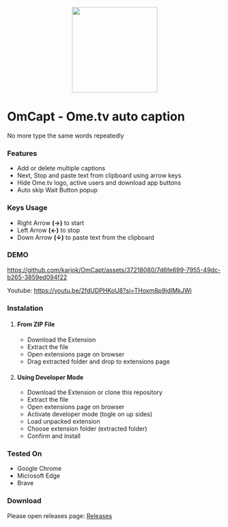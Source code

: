 <div align="center"><img src="https://i.ibb.co/J5FDfDK/Om-Capt-Icon.png" width="200"></div>

<h1>OmCapt - Ome.tv auto caption</h1>
<p>No more type the same words repeatedly</p>

<h3>Features</h3>
<ul>
    <li>Add or delete multiple captions</li>
    <li>Next, Stop and paste text from clipboard using arrow keys</li>
    <li>Hide Ome.tv logo, active users and download app buttons</li>
    <li>Auto skip Wait Button popup</li>
</ul>
<h3>Keys Usage</h3>
<ul>
    <li>Right Arrow <b>(&rarr;)</b> to start</li>
    <li>Left Arrow <b>(&larr;)</b> to stop</li>
    <li>Down Arrow <b>(&darr;)</b> to paste text from the clipboard</li>
</ul>

<h3>DEMO</h3>


https://github.com/karjok/OmCapt/assets/37218080/7d6fe699-7955-49dc-b265-3859ed094f22


Youtube: <a href="https://youtu.be/2fdUDPHKoU8?si=THoxm8p9jdIMkJWi">https://youtu.be/2fdUDPHKoU8?si=THoxm8p9jdIMkJWi</a>
<h3>Instalation</h3>
<ol>
  <li>
    <h4>From ZIP File</h4>
    <ul>
      <li>Download the Extension</li>
      <li>Extract the file</li>
      <li>Open extensions page on browser</li>
      <li>Drag extracted folder and drop to extensions page</li>
    </ul>
  </li>
  <li>
    <h4>Using Developer Mode</h4>
    <ul>
      <li>Download the Extension or clone this repository</li>
      <li>Extract the file</li>
      <li>Open extensions page on browser</li>
      <li>Activate developer mode (togle on up sides)</li>
      <li>Load unpacked extension</li>
      <li>Choose extension folder (extracted folder)</li>
      <li>Confirm and install</li>
    </ul>
  </li>
</ol>

<h3>Tested On</h3>
<ul>
  <li>Google Chrome</li>
  <li>Microsoft Edge</li>
  <li>Brave</li>
</ul>

<h3>Download</h3>
<p>Please open releases page: <a href="https://github.com/karjok/OmCapt/releases">Releases</a></p>
